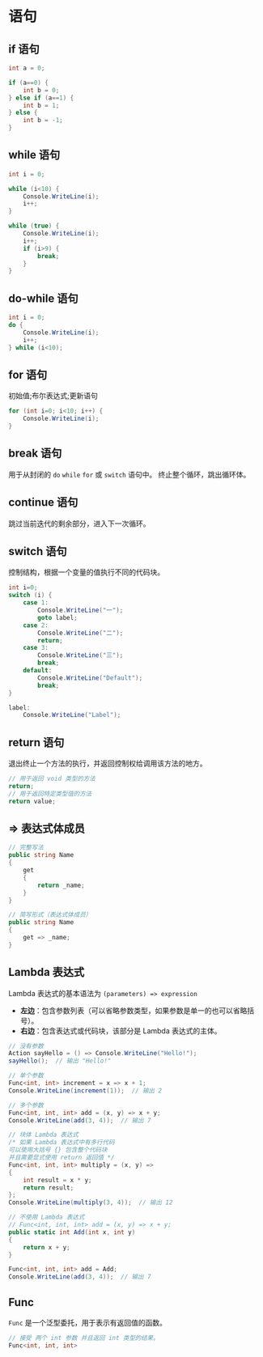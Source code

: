 # 语句

## if 语句

```cs
int a = 0;

if (a==0) {
    int b = 0;
} else if (a==1) {
    int b = 1;
} else {
    int b = -1;
}
```

## while 语句

```cs
int i = 0;

while (i<10) {
    Console.WriteLine(i);
    i++;
}

while (true) {
    Console.WriteLine(i);
    i++;
    if (i>9) {
        break;
    }
}
```

## do-while 语句

```cs
int i = 0;
do {
    Console.WriteLine(i);
    i++;
} while (i<10);
```

## for 语句

初始值;布尔表达式;更新语句

```cs
for (int i=0; i<10; i++) {
    Console.WriteLine(i);
}
```

## break 语句

用于从封闭的 `do` `while` `for` 或 `switch` 语句中。
终止整个循环，跳出循环体。

## continue 语句

跳过当前迭代的剩余部分，进入下一次循环。

## switch 语句

控制结构，根据一个变量的值执行不同的代码块。

```cs
int i=0;
switch (i) {
    case 1:
        Console.WriteLine("一");
        goto label;
    case 2:
        Console.WriteLine("二");
        return;
    case 3:
        Console.WriteLine("三");
        break;
    default:
        Console.WriteLine("Default");
        break;
}

label:
    Console.WriteLine("Label");
```

## return 语句

退出终止一个方法的执行，并返回控制权给调用该方法的地方。

```cs
// 用于返回 void 类型的方法
return;
// 用于返回特定类型值的方法
return value;
```

## => 表达式体成员

```cs
// 完整写法
public string Name
{
    get
    {
        return _name;
    }
}

// 简写形式（表达式体成员）
public string Name
{
    get => _name;
}
```

## Lambda 表达式

Lambda 表达式的基本语法为 `(parameters) => expression`

- **左边**：包含参数列表（可以省略参数类型，如果参数是单一的也可以省略括号）。
- **右边**：包含表达式或代码块，该部分是 Lambda 表达式的主体。

```cs
// 没有参数
Action sayHello = () => Console.WriteLine("Hello!");
sayHello();  // 输出 "Hello!"

// 单个参数
Func<int, int> increment = x => x + 1;
Console.WriteLine(increment(1));  // 输出 2

// 多个参数
Func<int, int, int> add = (x, y) => x + y;
Console.WriteLine(add(3, 4));  // 输出 7

// 块体 Lambda 表达式
/* 如果 Lambda 表达式中有多行代码
可以使用大括号 {} 包含整个代码块
并且需要显式使用 return 返回值 */
Func<int, int, int> multiply = (x, y) =>
{
    int result = x * y;
    return result;
};
Console.WriteLine(multiply(3, 4));  // 输出 12
```

```cs
// 不使用 Lambda 表达式
// Func<int, int, int> add = (x, y) => x + y;
public static int Add(int x, int y)
{
    return x + y;
}

Func<int, int, int> add = Add;
Console.WriteLine(add(3, 4));  // 输出 7
```

## Func

`Func` 是一个泛型委托，用于表示有返回值的函数。

```cs
// 接受 两个 int 参数 并且返回 int 类型的结果。
Func<int, int, int>
```
